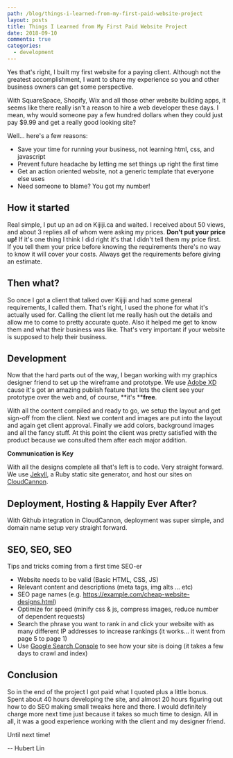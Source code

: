```yaml
---
path: /blog/things-i-learned-from-my-first-paid-website-project
layout: posts
title: Things I Learned from My First Paid Website Project
date: 2018-09-10
comments: true
categories:
  - development
---
```


Yes that's right, I built my first website for a paying client. Although not the greatest accomplishment, I want to share my experience so you and other business owners can get some perspective.

With SquareSpace, Shopify, Wix and all those other website building apps, it seems like there really isn't a reason to hire a web developer these days. I mean, why would someone pay a few hundred dollars when they could just pay $9.99 and get a really good looking site?

Well… here's a few reasons:

* Save your time for running your business, not learning html, css, and javascript
* Prevent future headache by letting me set things up right the first time
* Get an action oriented website, not a generic template that everyone else uses
* Need someone to blame? You got my number!

## How it started

Real simple, I put up an ad on Kijiji.ca and waited. I received about 50 views, and about 3 replies all of whom were asking my prices. **Don't put your price up!** If it's one thing I think I did right it's that I didn't tell them my price first. If you tell them your price before knowing the requirements there's no way to know it will cover your costs. Always get the requirements before giving an estimate.

## Then what?

So once I got a client that talked over Kijiji and had some general requirements, I called them. That's right, I used the phone for what it's actually used for. Calling the client let me really hash out the details and allow me to come to pretty accurate quote. Also it helped me get to know them and what their business was like. That's very important if your website is supposed to help their business.

## Development

Now that the hard parts out of the way, I began working with my graphics designer friend to set up the wireframe and prototype. We use [Adobe XD](https://www.adobe.com/ca/products/xd.html) cause it's got an amazing publish feature that lets the client see your prototype over the web and, of course, **it's&nbsp;****free**.

With all the content compiled and ready to go, we setup the layout and get sign-off from the client. Next we content and images are put into the layout and again get client approval. Finally we add colors, background images and all the fancy stuff. At this point the client was pretty satisfied with the product because we consulted them after each major addition.

**Communication is Key**

With all the designs complete all that's left is to code. Very straight forward. We use [Jekyll](https://jekyllrb.com/), a Ruby static site generator, and host our sites on [CloudCannon](https://cloudcannon.com/).

## Deployment, Hosting & Happily Ever After?

With Github integration in CloudCannon, deployment was super simple, and domain name setup very straight forward.

## SEO, SEO, SEO

Tips and tricks coming from a first time SEO-er

* Website needs to be valid (Basic HTML, CSS, JS)
* Relevant content and descriptions (meta tags, img alts … etc)
* SEO page names (e.g. https://example.com/cheap-website-designs.html)
* Optimize for speed (minify css & js, compress images, reduce number of dependent requests)
* Search the phrase you want to rank in and click your website with as many different IP addresses to increase rankings (it works... it went from page 5 to page 1)
* Use [Google Search Console](https://search.google.com/search-console/about) to see how your site is doing (it takes a few days to crawl and index)

## Conclusion

So in the end of the project I got paid what I quoted plus a little bonus. Spent about 40 hours developing the site, and almost 20 hours figuring out how to do SEO making small tweaks here and there. I would definitely charge more next time just because it takes so much time to design. All in all, it was a good experience working with the client and my designer friend.

Until next time!

-- Hubert Lin
